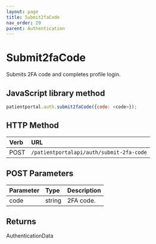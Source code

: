 ```yaml
---
layout: page
title: Submit2faCode
nav_order: 29
parent: Authentication
---
```


# Submit2faCode

Submits 2FA code and completes profile login.

## JavaScript library method

```javascript
patientportal.auth.submit2faCode({code: <code>});
```

## HTTP Method

| Verb | URL                                               |
|:-----|:--------------------------------------------------|
| POST | `/patientportalapi/auth/submit-2fa-code` |

## POST Parameters

| Parameter | Type   | Description                                                 |
|:----------|:-------|:------------------------------------------------------------|
| code | string | 2FA code. |

## Returns

AuthenticationData
